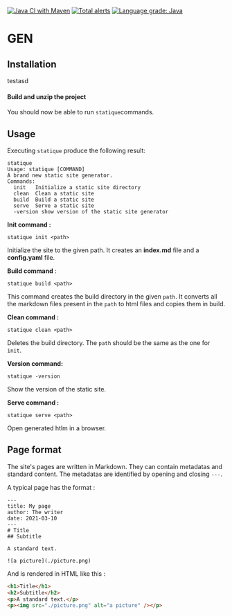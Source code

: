 [![Java CI with Maven](https://github.com/gen-classroom/projet-allemano_paulus_zacheo/actions/workflows/maven.yml/badge.svg?branch=main)](https://github.com/gen-classroom/projet-allemano_paulus_zacheo/actions/workflows/maven.yml) [![Total alerts](https://img.shields.io/lgtm/alerts/g/gen-classroom/projet-allemano_paulus_zacheo.svg?logo=lgtm&logoWidth=18)](https://lgtm.com/projects/g/gen-classroom/projet-allemano_paulus_zacheo/alerts/) [![Language grade: Java](https://img.shields.io/lgtm/grade/java/g/gen-classroom/projet-allemano_paulus_zacheo.svg?logo=lgtm&logoWidth=18)](https://lgtm.com/projects/g/gen-classroom/projet-allemano_paulus_zacheo/context:java)
# GEN

## Installation 
testasd

#### Build and unzip the project 

You should now be able to run `statique`commands.

## Usage 

Executing `statique`  produce the following result:

```
statique
Usage: statique [COMMAND]
A brand new static site generator.
Commands:
  init   Initialize a static site directory
  clean  Clean a static site
  build  Build a static site
  serve  Serve a static site
  -version show version of the static site generator
```

**Init command :**

`statique init <path>` 

Initialize the site to the given path. It creates an **index.md** file and a **config.yaml** file.

**Build command** :

`statique build <path>`

This command creates the build directory in the given `path`. It converts all the markdown files present in the `path` to html files and copies them in build.

**Clean command :**

`statique clean <path>`

Deletes the build directory. The `path` should be the same as the one for `init`.

**Version command:** 

`statique -version`

Show the version of the static site.

**Serve command :** 

`statique serve <path>`

Open generated htlm in a browser.

## Page format

The site's pages are written in Markdown. They can contain metadatas and standard content. The metadatas are identified by opening and closing `---`.

A typical page has the format  :

```
---
title: My page
author: The writer
date: 2021-03-10
---
# Title
## Subtitle

A standard text.

![a picture](./picture.png)
```

And is rendered in HTML like this :

```html
<h1>Title</h1>
<h2>Subtitle</h2>
<p>A standard text.</p>
<p><img src="./picture.png" alt="a picture" /></p>
```




